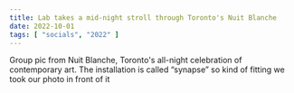 ```yaml
---
title: Lab takes a mid-night stroll through Toronto's Nuit Blanche 
date: 2022-10-01
tags: [ "socials", "2022" ]
---
```


Group pic from Nuit Blanche, Toronto's all-night celebration of contemporary art. The installation is called “synapse” so kind of fitting we took our photo in front of it

<!--more-->

